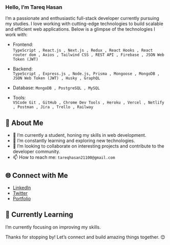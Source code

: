 <h3 class="code-line" data-line-start=0 data-line-end=1 ><a id="Hello_Im_Tareq_Hasan_0"></a>Hello, I’m Tareq Hasan</h3>
<p class="has-line-data" data-line-start="2" data-line-end="3">I’m a passionate and enthusiastic full-stack developer currently pursuing my studies. I love working with cutting-edge technologies to build scalable and efficient web applications. Below is a glimpse of the technologies I work with:</p>
<ul>
<li class="has-line-data" data-line-start="4" data-line-end="7">Frontend:<br>
<code>TypeScript , React.js , Next.js , Redux , React Hooks , React router dom , Axios , Tailwind CSS , REST API , Firebase , JSON Web Token (JWT)</code></li>
</ul>
<ul>
<li class="has-line-data" data-line-start="9" data-line-end="12">
<p class="has-line-data" data-line-start="9" data-line-end="12">Backend:<br>
<code>TypeScript , Express.js , Node.js, Prisma , Mongoose , MongoDB , JSON Web Token (JWT) , Husky , GraphQL</code></p>
</li>
<li class="has-line-data" data-line-start="12" data-line-end="14">
<p class="has-line-data" data-line-start="12" data-line-end="13">Database: <code>MongoDB , PostgreSQL , MySQL</code></p>
</li>
<li class="has-line-data" data-line-start="14" data-line-end="17">
<p class="has-line-data" data-line-start="14" data-line-end="17">Tools:<br>
<code>VSCode Git , GitHub , Chrome Dev Tools , Heroku , Vercel , Netlify , Postman , Jira , Trello , Railway</code></p>
</li>
</ul>
<h2 class="code-line" data-line-start=17 data-line-end=18 ><a id="_About_Me_17"></a>🚀 About Me</h2>
<ul>
<li class="has-line-data" data-line-start="19" data-line-end="20">🔭 I’m currently a student, honing my skills in web development.</li>
<li class="has-line-data" data-line-start="20" data-line-end="21">🌱 I’m constantly learning and exploring new technologies.</li>
<li class="has-line-data" data-line-start="21" data-line-end="22">👯 I’m looking to collaborate on interesting projects and contribute to the developer community.</li>
<li class="has-line-data" data-line-start="22" data-line-end="23">📫 How to reach me: <code>tareqhasan21100@gmail.com</code></li>
</ul>
<h2 class="code-line" data-line-start=25 data-line-end=26 ><a id="_Connect_with_Me_25"></a>🌐 Connect with Me</h2>
<ul>
<li class="has-line-data" data-line-start="27" data-line-end="28"><a href="https://www.linkedin.com/in/tareq-hasan-b5668b217">LinkedIn</a></li>
<li class="has-line-data" data-line-start="28" data-line-end="29"><a href="your-twitter-profile">Twitter</a></li>
<li class="has-line-data" data-line-start="29" data-line-end="30"><a href="https://nextjs-portfolio-tareq-hasan.vercel.app/">Portfolio</a></li>
</ul>
<h2 class="code-line" data-line-start=33 data-line-end=34 ><a id="_Currently_Learning_33"></a>🌱 Currently Learning</h2>
<p class="has-line-data" data-line-start="35" data-line-end="36">I’m currently focusing on improving my skills.</p>
<p class="has-line-data" data-line-start="37" data-line-end="38">Thanks for stopping by! Let’s connect and build amazing things together. 😊</p>
